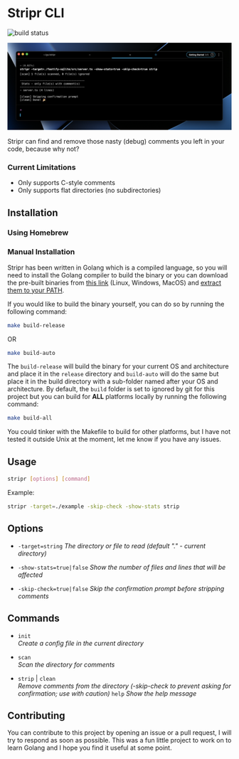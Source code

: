 # Stripr CLI
![build status](https://github.com/aosasona/stripr/actions/workflows/main.yml/badge.svg)

![stripr](./assets/stripr.png)

Stripr can find and remove those nasty (debug) comments you left in your code, because why not?

### Current Limitations
- Only supports C-style comments
- Only supports flat directories (no subdirectories)

## Installation

### Using Homebrew


### Manual Installation

Stripr has been written in Golang which is a compiled language, so you will need to install the Golang compiler to build the binary or you can download the pre-built binaries from [this link](https://github.com/aosasona/stripr/assets/stripr-multiplatform.zip) (Linux, Windows, MacOS) and [extract them to your PATH](https://zwbetz.com/how-to-add-a-binary-to-your-path-on-macos-linux-windows/).

If you would like to build the binary yourself, you can do so by running the following command:

```bash
make build-release
```

OR

```bash
make build-auto
```

The `build-release` will build the binary for your current OS and architecture and place it in the `release` directory and `build-auto` will do the same but place it in the build directory with a sub-folder named after your OS and architecture. By default, the `build` folder is set to ignored by git for this project but you can build for **ALL** platforms locally by running the following command:

```bash
make build-all
```

You could tinker with the Makefile to build for other platforms, but I have not tested it outside Unix at the moment, let me know if you have any issues.



## Usage

```bash
stripr [options] [command]
```

Example:

```bash
stripr -target=./example -skip-check -show-stats strip
```

## Options

- `-target=string`
*The directory or file to read (default "." - current directory)*


- `-show-stats=true|false`
*Show the number of files and lines that will be affected*


- `-skip-check=true|false`
*Skip the confirmation prompt before stripping comments*

## Commands

- `init`		
*Create a config file in the current directory*


- `scan`	
*Scan the directory for comments*


- `strip` | `clean`		
*Remove comments from the directory (-skip-check to prevent asking for confirmation; use with caution)*
`help`
*Show the help message*

## Contributing
You can contribute to this project by opening an issue or a pull request, I will try to respond as soon as possible. This was a fun little project to work on to learn Golang and I hope you find it useful at some point.